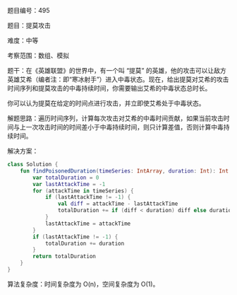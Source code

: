题目编号：495

题目：提莫攻击

难度：中等

考察范围：数组、模拟

题干：在《英雄联盟》的世界中，有一个叫 “提莫” 的英雄，他的攻击可以让敌方英雄艾希（编者注：即“寒冰射手”）进入中毒状态。现在，给出提莫对艾希的攻击时间序列和提莫攻击的中毒持续时间，你需要输出艾希的中毒状态总时长。

你可以认为提莫在给定的时间点进行攻击，并立即使艾希处于中毒状态。

解题思路：遍历时间序列，计算每次攻击对艾希的中毒时间贡献，如果当前攻击时间与上一次攻击时间的时间差小于中毒持续时间，则只计算差值，否则计算中毒持续时间。

解决方案：

```kotlin
class Solution {
    fun findPoisonedDuration(timeSeries: IntArray, duration: Int): Int {
        var totalDuration = 0
        var lastAttackTime = -1
        for (attackTime in timeSeries) {
            if (lastAttackTime != -1) {
                val diff = attackTime - lastAttackTime
                totalDuration += if (diff < duration) diff else duration
            }
            lastAttackTime = attackTime
        }
        if (lastAttackTime != -1) {
            totalDuration += duration
        }
        return totalDuration
    }
}
```

算法复杂度：时间复杂度为 O(n)，空间复杂度为 O(1)。